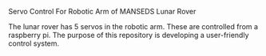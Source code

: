 Servo Control For Robotic Arm of MANSEDS Lunar Rover

The lunar rover has 5 servos in the robotic arm. These are controlled from a raspberry pi. The purpose of this repository is 
developing a user-friendly control system.